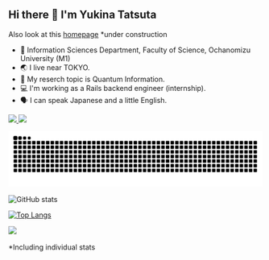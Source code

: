 ## Hi there 👋 I'm Yukina Tatsuta

Also look at this [homepage](https://yukina-t156.github.io/page/)
*under construction


- 🏫 Information Sciences Department, Faculty of Science, Ochanomizu University (M1)
- 🌏 I live near TOKYO.
- 🧪 My reserch topic is Quantum Information.  
- 💻 I'm working as a Rails backend engineer (internship).  
- 🗣 I can speak Japanese and a little English.  

<p align="left">
  <a href="https://github.com/yukina-t156">
    <img height="20" src="https://komarev.com/ghpvc/?username=yukina-t156" />
  </a>
  <a href="https://github.com/yukina-t156">
    <img height="20" src="https://img.shields.io/github/followers/yukina-t156?label=follow&logo=github&style=flat" />
  </a>
</p>

![](https://raw.githubusercontent.com/yukina-t156/yukina-t156/output/github-contribution-grid-snake.svg)


![GitHub stats](https://github-readme-stats.vercel.app/api?username=yukina-t156&show_icons=true&theme=nord)

[![Top Langs](https://github-readme-stats.vercel.app/api/top-langs/?username=yukina-t156&layout=donut&theme=nord)](https://github.com/anuraghazra/github-readme-stats)

![](https://github-profile-trophy.vercel.app/?username=yukina-t156&column=5&theme=nord)

*Including individual stats
<!--
**yukina-t156/yukina-t156** is a ✨ _special_ ✨ repository because its `README.md` (this file) appears on your GitHub profile.

Here are some ideas to get you started:

- 🔭 I’m currently working on ...
- 🌱 I’m currently learning ...
- 👯 I’m looking to collaborate on ...
- 🤔 I’m looking for help with ...
- 💬 Ask me about ...
- 📫 How to reach me: ...
- 😄 Pronouns: ...
- ⚡ Fun fact: ...
-->
